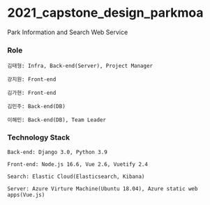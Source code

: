 # 2021_capstone_design_parkmoa
Park Information and Search Web Service

### Role
```
김태형: Infra, Back-end(Server), Project Manager

강지원: Front-end

김가현: Front-end

김민주: Back-end(DB)

이해민: Back-end(DB), Team Leader
```

### Technology Stack
```
Back-end: Django 3.0, Python 3.9

Front-end: Node.js 16.6, Vue 2.6, Vuetify 2.4 

Search: Elastic Cloud(Elasticsearch, Kibana)

Server: Azure Virture Machine(Ubuntu 18.04), Azure static web apps(Vue.js)
```

